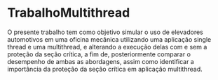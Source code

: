 # TrabalhoMultithread
O presente trabalho tem como objetivo simular o uso de elevadores automotivos em uma oficina mecânica utilizando uma aplicação single thread e uma multithread, e alterando a execução delas com e sem a proteção da seção crítica, a fim de, posteriormente comparar o desempenho de ambas as abordagens, assim como identificar a importância da proteção da seção crítica em aplicação multithread. 
